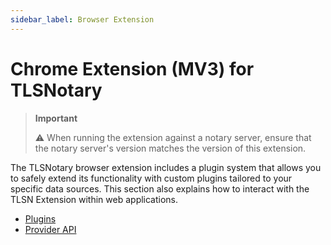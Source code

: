 ```yaml
---
sidebar_label: Browser Extension
---
```

# Chrome Extension (MV3) for TLSNotary

> **Important**
> 
> ⚠️ When running the extension against a notary server, ensure that the notary server's version matches the version of this extension.

The TLSNotary browser extension includes a plugin system that allows you to safely extend its functionality with custom plugins tailored to your specific data sources. This section also explains how to interact with the TLSN Extension within web applications.

- [Plugins](./plugins.md)
- [Provider API](./provider.md)